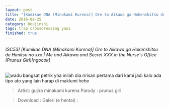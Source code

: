 ```yaml
---
layout: post
title: "[Kumikae DNA (Minakami Kurena)] Ore to Aikawa ga Hokenshitsu de Himitsu no xxx | Me and Aikawa and Secret XXX in the Nurse's Office (Prunus Girl) [ngocok] "
date: 2016-08-25
category: Doujinshi
tags: trap crossdressing yaoi
finished: true
---
```


###### (SC53) [Kumikae DNA (Minakami Kurena)] Ore to Aikawa ga Hokenshitsu de Himitsu no xxx | Me and Aikawa and Secret XXX in the Nurse's Office (Prunus Girl)[ngocok]
![wadu bangsat petrik](http://puu.sh/qLFMG/857daee994.jpg)
 yha inilah dia ririsan pertama dari kami jadi kalo ada tipo ato yang lain harap di maklumi hehe


>Artist: gujira minakami kurena 
>Parody : prunus girl

>Download : 
>Galeri (e hentai) :




